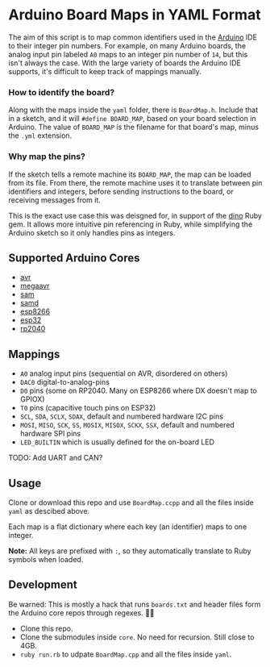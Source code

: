 # Arduino Board Maps in YAML Format

The aim of this script is to map common identifiers used in the [Arduino](https://github.com/arduino) IDE to their integer pin numbers. For example, on many Arduino boards, the analog input pin labeled `A0` maps to an integer pin number of `14`, but this isn't always the case. With the large variety of boards the Arduino IDE supports, it's difficult to keep track of mappings manually.

### How to identify the board?

Along with the maps inside the `yaml` folder, there is `BoardMap.h`. Include that in a sketch, and it will `#define BOARD_MAP`, based on your board selection in Arduino. The value of `BOARD_MAP` is the filename for that board's map, minus the `.yml` extension.

### Why map the pins?

If the sketch tells a remote machine its `BOARD_MAP`, the map can be loaded from its file. From there, the remote machine uses it to translate between pin identifiers and integers, before sending instructions to the board, or receiving messages from it.

This is the exact use case this was deisgned for, in support of the [dino](https://github.com/austinbv/dino) Ruby gem. It allows more intuitive pin referencing in Ruby, while simplifying the Arduino sketch so it only handles pins as integers.

## Supported Arduino Cores

- [avr](https://github.com/arduino/ArduinoCore-avr)
- [megaavr](https://github.com/arduino/ArduinoCore-megaavr)
- [sam](https://github.com/arduino/ArduinoCore-sam)
- [samd](https://github.com/arduino/ArduinoCore-samd)
- [esp8266](https://github.com/esp8266/Arduino)
- [esp32](https://github.com/espressif/arduino-esp32)
- [rp2040](https://github.com/earlephilhower/arduino-pico)

## Mappings

- `A0` analog input pins (sequential on AVR, disordered on others)
- `DAC0` digital-to-analog-pins
- `D0` pins (some on RP2040. Many on ESP8266 where DX doesn't map to GPIOX)
- `T0` pins (capacitive touch pins on ESP32)
- `SCL`, `SDA`, `SCLX`, `SDAX`, default and numbered hardware I2C pins
- `MOSI`, `MISO`, `SCK`, `SS`, `MOSIX`, `MISOX`, `SCKX`, `SSX`, default and numbered hardware SPI pins
- `LED_BUILTIN` which is usually defined for the on-board LED

TODO: Add UART and CAN?

## Usage

Clone or download this repo and use `BoardMap.ccpp` and all the files inside `yaml` as descibed above.

Each map is a flat dictionary where each key (an identifier) maps to one integer.

**Note:** All keys are prefixed with `:`, so they automatically translate to Ruby symbols when loaded.

## Development

Be warned: This is mostly a hack that runs `boards.txt` and header files form the Arduino core repos through regexes. :man_shrugging:

- Clone this repo.
- Clone the submodules inside `core`. No need for recursion. Still close to 4GB.
- `ruby run.rb` to udpate `BoardMap.cpp` and all the files inside `yaml`.
